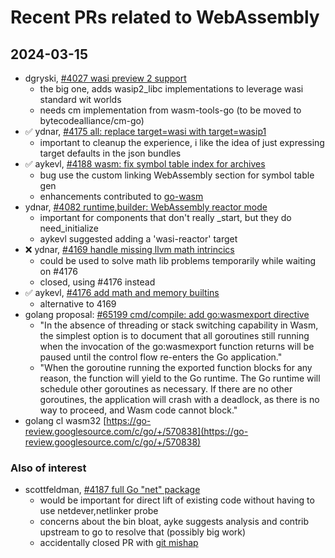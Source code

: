 # Recent PRs related to WebAssembly

## 2024-03-15

- dgryski, [#4027 wasi preview 2 support](https://github.com/tinygo-org/tinygo/pull/4027)
  - the big one, adds wasip2_libc implementations to leverage wasi standard wit worlds
  - needs cm implementation from wasm-tools-go (to be moved to bytecodealliance/cm-go)
- ✅ ydnar,
  [#4175 all: replace target=wasi with target=wasip1](https://github.com/tinygo-org/tinygo/pull/4175)
  - important to cleanup the experience, i like the idea of just expressing target defaults in the
    json bundles
- ✅ aykevl,
  [#4188 wasm: fix symbol table index for archives](https://github.com/tinygo-org/tinygo/pull/4188)
  - bug use the custom linking WebAssembly section for symbol table gen
  - enhancements contributed to
    [go-wasm](https://github.com/aykevl/go-wasm/commit/50275154210c1816c2a4ef2fdd33b78e412f08a2)
- ydnar,
  [#4082 runtime,builder: WebAssembly reactor mode](https://github.com/tinygo-org/tinygo/pull/4082)
  - important for components that don't really \_start, but they do need_initialize
  - aykevl suggested adding a 'wasi-reactor' target
- ❌ ydnar,
  [#4169 handle missing llvm math intrincics](https://github.com/tinygo-org/tinygo/pull/4169)
  - could be used to solve math lib problems temporarily while waiting on #4176
  - closed, using #4176 instead
- ✅ aykevl, [#4176 add math and memory builtins](https://github.com/tinygo-org/tinygo/pull/4176)
  - alternative to 4169
- golang proposal:
  [#65199 cmd/compile: add go:wasmexport directive](https://github.com/golang/go/issues/65199)
  - "In the absence of threading or stack switching capability in Wasm, the simplest option is to
    document that all goroutines still running when the invocation of the go:wasmexport function
    returns will be paused until the control flow re-enters the Go application."
  - "When the goroutine running the exported function blocks for any reason, the function will yield
    to the Go runtime. The Go runtime will schedule other goroutines as necessary. If there are no
    other goroutines, the application will crash with a deadlock, as there is no way to proceed, and
    Wasm code cannot block."
- golang cl wasm32
  [https://go-review.googlesource.com/c/go/+/570838](https://go-review.googlesource.com/c/go/+/570838)

### Also of interest

- scottfeldman, [#4187 full Go "net" package](https://github.com/tinygo-org/tinygo/pull/4187)
  - would be important for direct lift of existing code without having to use netdever,netlinker
    probe
  - concerns about the bin bloat, ayke suggests analysis and contrib upstream to go to resolve that
    (possibly big work)
  - accidentally closed PR with
    [git mishap](https://github.com/soypat/cyw43439/issues/41#issuecomment-2016317818)
